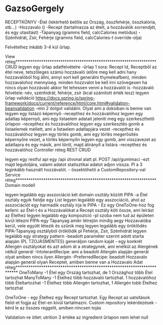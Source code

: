 # GazsoGergely


RECEPTKÖNYV
	-Étel (lekérhető belőle az Ország, összfehérje, összkalória, stb...)
	-Hozzavalo ()
	-Recept (tartalmazza az ételt, a hozzávalók sorrendjét, és egy utasítást)
	-Tápanyag (gramms field, calcCalories metódus)
	-Szénhidrát, Zsír, Fehérje (gramms field, calcCalories-t override-olja)

Felvételhez inkább 3-4 kül űrlap.


View réteg******************************************************************
CRUD
legyen egy űrlap adatfelvételre
	-űrlap 1 sora: Recept Id, Receptből az étel neve, tetszőleges számú hozzávaló (előre meg kell adni
		hany hozzavalóból fog állni, annyi sort kell generálni thymeleafben),
		minden hozzavalohoz mennyiseg.
		minden hozzvalot be kell írni szövegesen
		ha nincs olyan hozzávaló akkor fel lehessen venni a hozzávalót is
	-hozzávaló felvétele: név, szénhidrát, fehérje, zsír (kcal számított érték lesz)
legyen űrlap validáció
https://docs.spring.io/spring-framework/docs/current/reference/html/core.html#validation-beanvalidation
	-min 2 dolgot validálni. Olyat ami a doksiban is benne van
legyen egy listázó képernyő
	-recepthez és hozzávalóhoz
legyen egy adatlap képernyő, ami egy listaelem adatait jeleníti meg egy szerkeszthető űrlapon
	-recepthez és hozzávalóhoz
legyen egy szerkesztés gomb a listaelemek mellett, ami a listaelem adatlapjára vezet
	-recepthez és hozzávalóhoz
legyen egy törlés gomb, ami egy törlés megerősítés képernyőre vezet, a törlés képernyőn legyen egy gomb, ami visszavezet az adatlapra és egy másik, ami töröl, majd átirányít a listára
	-recepthez és hozzávalóhoz
Controller réteg
REST CRUD

legyen egy restful api egy /api útvonal alatt
pl. POST /api/gumimaci
	-ezt majd legutoljára, valami adatot statisztikai adatot adjon vissza. Pl a 3 leginkább használt hozzávalót.
	- össektöhető a CustomRepository-val
Service réteg******************************************************************
Domain modell

legyen legalább egy asszociáció két domain osztály között
	PIPA -a Étel osztály egyik fieldje egy List<Hozzavalo>
legyen legalább egy asszociáció, ahol az asszociációt egy harmadik osztály írja le
	PIPA - Ez egy OneToOne-hoz fog kelleni: az Étel-t és a Hozzávalókat a Recept osztály köti össze, ami leírást az Ételhez
legyen legalább egy kompozíció
	-pl szoba nem tud az épületen kívül létezni
	PIPA-egy Tápanyag amikr létrejön mindig aegy Hozzavalóba kerül, vele együtt létezik és szűnik meg
legyen legalább egy öröklődés
	PIPA-Tápanyag osztályból öröklődik pl Fehérje, Zsír, Szénhidrát
legyen legalább egy strategy pattern
	-beadott paraméter szerint adott starta alapján (PL TZOJÁSMENTES) generáljon random kaját
	- egy konkrét Allergén osztályokat és azt adom át a strategynek, ami enélkül az Alergének nélkül generál
		-IntolerantRecipe: ami a beadott Allergén alapján generál olyat amiben nincs ilyen Allergén
		-PreferredRecipe: beadott Hozzavalo alapján generál olyan Receptet, amiben benne van a Hozzavalo
Adat réteg************************************************************************
OneToMany
	-1 Étel egy Ország tartozhat, de 1 Országhoz több Étel tartozhat
ManyToMany
	-1 Ételhez több hozzávaló tartozhat. 1 hozzávalóhoz több Ételtartozhat
	-1 Ételhez több Allergén tartozhat, 1 Allergén tobb Ételhez tartozhat

OneToOne
	- egy Ételhez egy Recept tartozhat. Egy Recept az uatsítások field-et fogja az Étel-en kívül tartalmazni.
Custom repository lekérdezések
	-kérd le az összes reggelit, amiben nincsen tojás

Validation-re ötlet: utrition 3 értéke az ingredient űrlapon nem lehet null